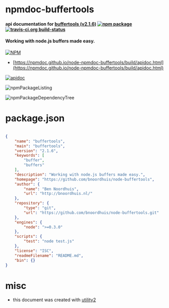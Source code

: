 # npmdoc-buffertools

#### api documentation for  [buffertools (v2.1.6)](https://github.com/bnoordhuis/node-buffertools)  [![npm package](https://img.shields.io/npm/v/npmdoc-buffertools.svg?style=flat-square)](https://www.npmjs.org/package/npmdoc-buffertools) [![travis-ci.org build-status](https://api.travis-ci.org/npmdoc/node-npmdoc-buffertools.svg)](https://travis-ci.org/npmdoc/node-npmdoc-buffertools)

#### Working with node.js buffers made easy.

[![NPM](https://nodei.co/npm/buffertools.png?downloads=true&downloadRank=true&stars=true)](https://www.npmjs.com/package/buffertools)

- [https://npmdoc.github.io/node-npmdoc-buffertools/build/apidoc.html](https://npmdoc.github.io/node-npmdoc-buffertools/build/apidoc.html)

[![apidoc](https://npmdoc.github.io/node-npmdoc-buffertools/build/screenCapture.buildCi.browser.%252Ftmp%252Fbuild%252Fapidoc.html.png)](https://npmdoc.github.io/node-npmdoc-buffertools/build/apidoc.html)

![npmPackageListing](https://npmdoc.github.io/node-npmdoc-buffertools/build/screenCapture.npmPackageListing.svg)

![npmPackageDependencyTree](https://npmdoc.github.io/node-npmdoc-buffertools/build/screenCapture.npmPackageDependencyTree.svg)



# package.json

```json

{
    "name": "buffertools",
    "main": "buffertools",
    "version": "2.1.6",
    "keywords": [
        "buffer",
        "buffers"
    ],
    "description": "Working with node.js buffers made easy.",
    "homepage": "https://github.com/bnoordhuis/node-buffertools",
    "author": {
        "name": "Ben Noordhuis",
        "url": "http://bnoordhuis.nl/"
    },
    "repository": {
        "type": "git",
        "url": "https://github.com/bnoordhuis/node-buffertools.git"
    },
    "engines": {
        "node": ">=0.3.0"
    },
    "scripts": {
        "test": "node test.js"
    },
    "license": "ISC",
    "readmeFilename": "README.md",
    "bin": {}
}
```



# misc
- this document was created with [utility2](https://github.com/kaizhu256/node-utility2)
